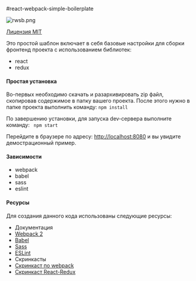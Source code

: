 #react-webpack-simple-boilerplate

![rwsb.png](https://yadi.sk/i/n3gx6OsR3F2qJ6)

[Лицензия MIT](https://github.com/RusFjord/react-webpack-simple-boilerplate/blob/master/LICENSE-RU)

Это простой шаблон включает в себя базовые настройки для сборки фронтенд проекта с использованием библиотек:
* react
* redux

#### Простая установка

Во-первых необходимо скачать и разархивировать zip файл, скопировав содержимое в папку вашего проекта.
После этого нужно в папке проекта выполнить команду:
```npm install```

По завершению установки, для запуска dev-сервера выполните команду:
``` npm start```

Перейдите в браузере по адресу: [http://localhost:8080](http://localhost:8080/) и вы увидите демострационный пример.

#### Зависимости

* webpack
* babel
* sass
* eslint

#### Ресурсы

Для создания данного кода использованы следующие ресурсы:

* Документация
 * [Webpack 2](https://webpack.js.org/)
 * [Babel](https://babeljs.io/)
 * [Sass](https://sass-scss.ru/)
 * [ESLint](http://eslint.org/)
* Скринкасты
 * [Скринкаст по webpack](https://learn.javascript.ru/screencast/webpack)
 * [Скринкаст React-Redux](https://www.youtube.com/watch?v=BS7fRPWmNZo&list=PLIcAMDxr6tprSzqKmfhDiW00GWbDcs8lE)